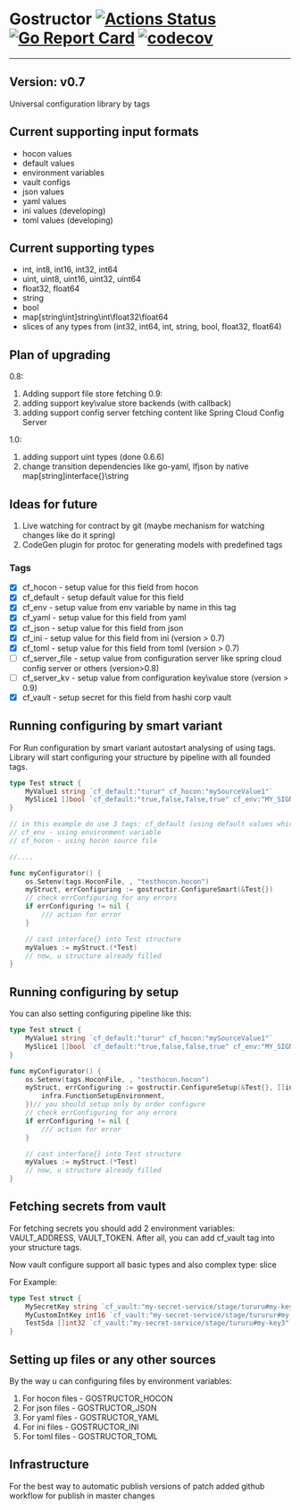 
# Gostructor [![Actions Status](https://github.com/goreflect/gostructor/workflows/CI_dev/badge.svg)](https://github.com/goreflect/gostructor/actions?query=workflow%3ACI_dev) [![Go Report Card](https://goreportcard.com/badge/github.com/goreflect/gostructor)](https://goreportcard.com/report/github.com/goreflect/gostructor) [![codecov](https://codecov.io/gh/goreflect/gostructor/branch/master/graph/badge.svg)](https://codecov.io/gh/goreflect/gostructor)

____

## Version: v0.7

Universal configuration library by tags

## Current supporting input formats

- hocon values
- default values
- environment variables
- vault configs
- json values
- yaml values
- ini values (developing)
- toml values (developing)

## Current supporting types

- int, int8, int16, int32, int64
- uint, uint8, uint16, uint32, uint64
- float32, float64
- string
- bool
- map[string\int]string\int\float32\float64
- slices of any types from (int32, int64, int, string, bool, float32, float64)

## Plan of upgrading
0.8:
1. Adding support file store fetching
0.9:
1. adding support key\value store backends (with callback)
2. adding support config server fetching content like Spring Cloud Config Server

1.0:
1. adding support uint types (done 0.6.6)
2. change transition dependencies like go-yaml, lfjson by native map[string]interface{}\string

## Ideas for future

1. Live watching for contract by git (maybe mechanism for watching changes like do it spring)
2. CodeGen plugin for protoc for generating models with predefined tags

### Tags

- [x] cf_hocon - setup value for this field from hocon
- [x] cf_default - setup default value for this field
- [x] cf_env - setup value from env variable by name in this tag
- [x] cf_yaml - setup value for this field from yaml 
- [x] cf_json - setup value for this field from json
- [x] cf_ini - setup value for this field from ini (version > 0.7)
- [x] cf_toml - setup value for this field from toml (version > 0.7)
- [ ] cf_server_file - setup value from configuration server like spring cloud config server or others (version>0.8)
- [ ] cf_server_kv - setup value from configuration key\value store (version > 0.9)
- [x] cf_vault - setup secret for this field from hashi corp vault

## Running configuring by smart variant

For Run configuration by smart variant autostart analysing of using tags. Library will start configuring  your structure by pipeline with all founded tags.

```go
type Test struct {
    MyValue1 string `cf_default:"turur" cf_hocon:"mySourceValue1"`
    MySlice1 []bool `cf_default:"true,false,false,true" cf_env:"MY_SIGNALS"`
}

// in this example do use 3 tags: cf_default (using default values which setup inline tag)
// cf_env - using environment variable
// cf_hocon - using hocon source file 

//....

func myConfigurator() {
    os.Setenv(tags.HoconFile, , "testhocon.hocon")
    myStruct, errConfiguring := gostructir.ConfigureSmart(&Test{})
    // check errConfiguring for any errors
    if errConfiguring != nil {
        /// action for error
    }

    // cast interface{} into Test structure
    myValues := myStruct.(*Test)
    // now, u structure already filled
} 

```

## Running configuring by setup

You can also setting configuring pipeline like this:

```go
type Test struct {
    MyValue1 string `cf_default:"turur" cf_hocon:"mySourceValue1"`
    MySlice1 []bool `cf_default:"true,false,false,true" cf_env:"MY_SIGNALS"`
}

func myConfigurator() {
    os.Setenv(tags.HoconFile, , "testhocon.hocon")
    myStruct, errConfiguring := gostructir.ConfigureSetup(&Test{}, []infra.FuncType{
        infra.FunctionSetupEnvironment,
    })// you should setup only by order configure
    // check errConfiguring for any errors
    if errConfiguring != nil {
        /// action for error
    }

    // cast interface{} into Test structure
    myValues := myStruct.(*Test)
    // now, u structure already filled
} 

```

## Fetching secrets from vault

For fetching secrets you should add 2 environment variables: VAULT_ADDRESS, VAULT_TOKEN. After all, you can add cf_vault tag into your structure tags. 

Now vault configure support all basic types and also complex type: slice

For Example:

```go
type Test struct {
    MySecretKey string `cf_vault:"my-secret-service/stage/tururu#my-key"`
    MyCustomIntKey int16 `cf_vault:"my-secret-service/stage/tururur#my-key2"`
    TestSda []int32 `cf_vault:"my-secret-service/stage/tururu#my-key3"`
}
```

## Setting up files or any other sources

By the way u can configuring files by environment variables:

1. For hocon files - GOSTRUCTOR_HOCON
2. For json files - GOSTRUCTOR_JSON
3. For yaml files - GOSTRUCTOR_YAML
4. For ini files - GOSTRUCTOR_INI
5. For toml files - GOSTRUCTOR_TOML

## Infrastructure

For the best way to automatic publish versions of patch added github workflow for publish in master changes